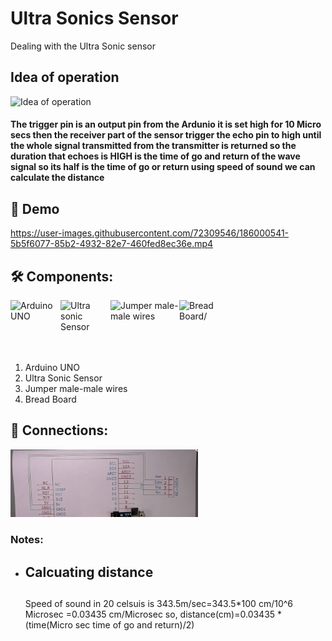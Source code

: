 # Ultra Sonics Sensor
Dealing with the Ultra Sonic sensor

## Idea of operation
<img width="344" alt="Idea of operation" src="https://user-images.githubusercontent.com/72309546/186000956-d56350a6-7c18-4518-85ef-2425e0a7118d.png">
<h4>The trigger pin is an output pin from the Ardunio it is set high for 10 Micro secs then the receiver part of the sensor trigger the echo pin to high until the whole signal transmitted from the transmitter is returned
so the duration that echoes is HIGH is the time of go and return of the wave signal so its half is the time of go or return using speed  of sound we can calculate the distance</h4>

## 🎥 Demo

https://user-images.githubusercontent.com/72309546/186000541-5b5f6077-85b2-4932-82e7-460fed8ec36e.mp4


## 🛠️ Components:
<img align="left" alt="Arduino UNO" width="80px" src="https://upload.wikimedia.org/wikipedia/commons/thumb/3/38/Arduino_Uno_-_R3.jpg/220px-Arduino_Uno_-_R3.jpg" draggable="false"/>
 
<img align="left" alt="Ultra sonic Sensor" width="80px" src="https://cdn.shopify.com/s/files/1/0672/9409/products/hc-sr04-ultrasonic-module-ultrasonic-sensor_1024x1024.jpg?v=1564132976" draggable="false"/>
   
<img align="left" alt="Jumper male-male wires" width="110px" src="https://potentiallabs.com/cart/image/cache/catalog/nov-dec/m-m-800x600.jpg" draggable="false"/>
 
<img align="left" alt="Bread Board/" width="80px" src="https://www.ubuy.com.bh/productimg/?image=aHR0cHM6Ly9tLm1lZGlhLWFtYXpvbi5jb20vaW1hZ2VzL0kvNjFwK1FUYk1mNUwuX1NMMTAxMF8uanBn.jpg" draggable="false"/>
<br><br><br><br><br>
 
 <ol>
 <li>Arduino UNO</li>
 <li>Ultra Sonic Sensor</li>
 <li>Jumper male-male wires</li>
 <li>Bread Board</li>
 </ol>

## 🔌 Connections:
 <img alt="Connection" width="300px" src="https://github.com/BasmaElhoseny01/Basic_Arduino_projects/blob/main/10.UltraSonic%20Sensor/UltraSonic%20Sensor%20Connection.png"/>

### Notes:
<ul>
<li><h2>Calcuating distance<h2></li>
Speed of sound in 20 celsuis is 343.5m/sec=343.5*100 cm/10^6 Microsec
        =0.03435 cm/Microsec
so, distance(cm)=0.03435 * (time(Micro sec time of go and return)/2) 
</ul>
